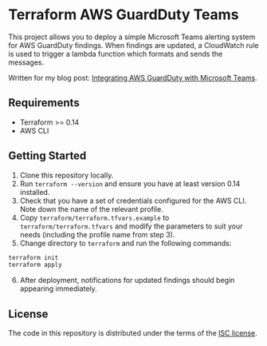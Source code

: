 # Terraform AWS GuardDuty Teams

This project allows you to deploy a simple Microsoft Teams alerting system for AWS GuardDuty findings. When findings are updated, a CloudWatch rule is used to trigger a lambda function which formats and sends the messages.

Written for my blog post: [Integrating AWS GuardDuty with Microsoft Teams][blog-post].

## Requirements

- Terraform >= 0.14
- AWS CLI

## Getting Started

1. Clone this repository locally.
2. Run `terraform --version` and ensure you have at least version 0.14 installed.
3. Check that you have a set of credentials configured for the AWS CLI. Note down the name of the relevant profile.
4. Copy `terraform/terraform.tfvars.example` to `terraform/terraform.tfvars` and modify the parameters to suit your needs (including the profile name from step 3).
5. Change directory to `terraform` and run the following commands:

```sh
terraform init
terraform apply
```

6. After deployment, notifications for updated findings should begin appearing immediately.

## License

The code in this repository is distributed under the terms of the [ISC license](LICENSE.md).

[blog-post]: https://lachlan.io/blog/integrating-aws-guardduty-with-microsoft-teams
